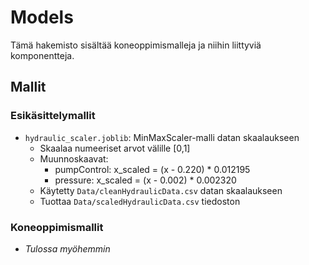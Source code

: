 # Models

Tämä hakemisto sisältää koneoppimismalleja ja niihin liittyviä komponentteja.

## Mallit

### Esikäsittelymallit
- `hydraulic_scaler.joblib`: MinMaxScaler-malli datan skaalaukseen
  - Skaalaa numeeriset arvot välille [0,1]
  - Muunnoskaavat:
    * pumpControl: x_scaled = (x - 0.220) * 0.012195
    * pressure: x_scaled = (x - 0.002) * 0.002320
  - Käytetty `Data/cleanHydraulicData.csv` datan skaalaukseen
  - Tuottaa `Data/scaledHydraulicData.csv` tiedoston

### Koneoppimismallit
- *Tulossa myöhemmin*
